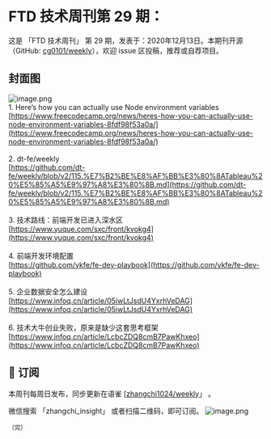 # FTD 技术周刊第 29 期：
这是 「FTD 技术周刊」 第 29 期，发表于：2020年12月13日。本期刊开源（GitHub: [cg0101/weekly](https://github.com/cg0101/weekly)），欢迎 issue 区投稿，推荐或自荐项目。
## 封面图


![image.png](https://cdn.nlark.com/yuque/0/2020/png/132503/1605587334224-a4f38259-5b9f-444e-8353-7050d1ea22a3.png#height=711&id=zyQV4&margin=%5Bobject%20Object%5D&name=image.png&originHeight=711&originWidth=1080&originalType=binary&size=1877171&status=done&style=none&width=1080)<br />1. Here’s how you can actually use Node environment variables<br />[https://www.freecodecamp.org/news/heres-how-you-can-actually-use-node-environment-variables-8fdf98f53a0a/](https://www.freecodecamp.org/news/heres-how-you-can-actually-use-node-environment-variables-8fdf98f53a0a/)<br />
<br />2. dt-fe/weekly<br />[https://github.com/dt-fe/weekly/blob/v2/115.%E7%B2%BE%E8%AF%BB%E3%80%8ATableau%20%E5%85%A5%E9%97%A8%E3%80%8B.md](https://github.com/dt-fe/weekly/blob/v2/115.%E7%B2%BE%E8%AF%BB%E3%80%8ATableau%20%E5%85%A5%E9%97%A8%E3%80%8B.md)<br />
<br />3. 技术路线：前端开发已进入深水区<br />[https://www.yuque.com/sxc/front/kvokg4](https://www.yuque.com/sxc/front/kvokg4)<br />
<br />4. 前端开发环境配置<br />[https://github.com/ykfe/fe-dev-playbook](https://github.com/ykfe/fe-dev-playbook)<br />
<br />5. 企业数据安全怎么建设<br />[https://www.infoq.cn/article/05iwLtJsdU4YxrhVeDAG](https://www.infoq.cn/article/05iwLtJsdU4YxrhVeDAG)<br />
<br />6. 技术大牛创业失败，原来是缺少这套思考框架<br />[https://www.infoq.cn/article/LcbcZDQ8cmB7PawKhxeo](https://www.infoq.cn/article/LcbcZDQ8cmB7PawKhxeo)



## 📅 订阅
本周刊每周日发布，同步更新在语雀 [[zhangchi1024/weekly](https://www.yuque.com/zhangchi1024/weekly)」 。


微信搜索 「zhangchi_insight」 或者扫描二维码，即可订阅。
    ![image.png](https://cdn.nlark.com/yuque/0/2021/jpeg/132503/1640750963398-e8538e9e-6b96-46f7-abff-c93b56bdd377.jpeg?x-oss-process=image%2Fwatermark%2Ctype_d3F5LW1pY3JvaGVp%2Csize_36%2Ctext_5byg6amw%2Ccolor_FFFFFF%2Cshadow_50%2Ct_80%2Cg_se%2Cx_10%2Cy_10%2Fresize%2Cw_426%2Climit_0)
    
    （完）